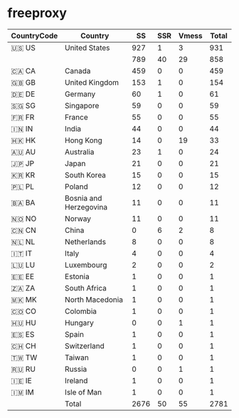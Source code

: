 # freeproxy

|CountryCode|Country|SS|SSR|Vmess|Total|
|  ----  | ----  |  ----  | ----  |  ----  | ----  |
|🇺🇸 US|United States|927|1|3|931|
| ||789|40|29|858|
|🇨🇦 CA|Canada|459|0|0|459|
|🇬🇧 GB|United Kingdom|153|1|0|154|
|🇩🇪 DE|Germany|60|1|0|61|
|🇸🇬 SG|Singapore|59|0|0|59|
|🇫🇷 FR|France|55|0|0|55|
|🇮🇳 IN|India|44|0|0|44|
|🇭🇰 HK|Hong Kong|14|0|19|33|
|🇦🇺 AU|Australia|23|1|0|24|
|🇯🇵 JP|Japan|21|0|0|21|
|🇰🇷 KR|South Korea|15|0|0|15|
|🇵🇱 PL|Poland|12|0|0|12|
|🇧🇦 BA|Bosnia and Herzegovina|11|0|0|11|
|🇳🇴 NO|Norway|11|0|0|11|
|🇨🇳 CN|China|0|6|2|8|
|🇳🇱 NL|Netherlands|8|0|0|8|
|🇮🇹 IT|Italy|4|0|0|4|
|🇱🇺 LU|Luxembourg|2|0|0|2|
|🇪🇪 EE|Estonia|1|0|0|1|
|🇿🇦 ZA|South Africa|1|0|0|1|
|🇲🇰 MK|North Macedonia|1|0|0|1|
|🇨🇴 CO|Colombia|1|0|0|1|
|🇭🇺 HU|Hungary|0|0|1|1|
|🇪🇸 ES|Spain|1|0|0|1|
|🇨🇭 CH|Switzerland|1|0|0|1|
|🇹🇼 TW|Taiwan|1|0|0|1|
|🇷🇺 RU|Russia|0|0|1|1|
|🇮🇪 IE|Ireland|1|0|0|1|
|🇮🇲 IM|Isle of Man|1|0|0|1|
||Total|2676|50|55|2781|
